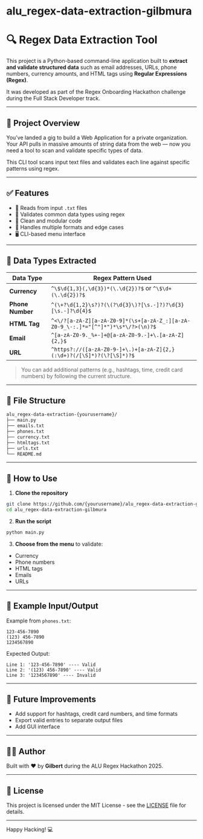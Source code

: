 # alu_regex-data-extraction-gilbmura
# 🔍 Regex Data Extraction Tool

This project is a Python-based command-line application built to **extract and validate structured data** such as email addresses, URLs, phone numbers, currency amounts, and HTML tags using **Regular Expressions (Regex)**.

It was developed as part of the Regex Onboarding Hackathon challenge during the Full Stack Developer track.

---

## 🚀 Project Overview

You’ve landed a gig to build a Web Application for a private organization. Your API pulls in massive amounts of string data from the web — now you need a tool to scan and validate specific types of data.

This CLI tool scans input text files and validates each line against specific patterns using regex.

---

## ✅ Features

* 📁 Reads from input `.txt` files
* 🧪 Validates common data types using regex
* 🧼 Clean and modular code
* 🔄 Handles multiple formats and edge cases
* 🖥️ CLI-based menu interface

---

## 🧠 Data Types Extracted

| Data Type        | Regex Pattern Used                                                                |
| ---------------- | --------------------------------------------------------------------------------- |
| **Currency**     | `^\$\d{1,3}(,\d{3})*(\.\d{2})?$` or `^\$\d+(\.\d{2})?$`                           |
| **Phone Number** | `^(\+?\d{1,2}\s?)?(\(?\d{3}\)?[\s.-]?)?\d{3}[\s.-]?\d{4}$`                        |
| **HTML Tag**     | `^<\/?[a-zA-Z][a-zA-Z0-9]*(\s+[a-zA-Z_:][a-zA-Z0-9_\-:.]*="[^"]*")*\s*\/?>(\n)?$` |
| **Email**        | `^[a-zA-Z0-9._%+-]+@[a-zA-Z0-9.-]+\.[a-zA-Z]{2,}$`                                |
| **URL**          | `^https?://([a-zA-Z0-9-]+\.)+[a-zA-Z]{2,}(:\d+)?(/[\S]*)?(\?[\S]*)?$`             |

> You can add additional patterns (e.g., hashtags, time, credit card numbers) by following the current structure.

---

## 📂 File Structure

```bash
alu_regex-data-extraction-{yourusername}/
├── main.py
├── emails.txt
├── phones.txt
├── currency.txt
├── htmltags.txt
├── urls.txt
└── README.md
```

---

## 🧪 How to Use

1. **Clone the repository**

```bash
git clone https://github.com/{yourusername}/alu_regex-data-extraction-gilbmura.git
cd alu_regex-data-extraction-gilbmura
```

2. **Run the script**

```bash
python main.py
```

3. **Choose from the menu** to validate:

* Currency
* Phone numbers
* HTML tags
* Emails
* URLs

---

## 📘 Example Input/Output

Example from `phones.txt`:

```
123-456-7890
(123) 456-7890
1234567890
```

Expected Output:

```
Line 1: '123-456-7890' ---- Valid
Line 2: '(123) 456-7890' ---- Valid
Line 3: '1234567890' ---- Invalid
```

---

## 🧹 Future Improvements

* Add support for hashtags, credit card numbers, and time formats
* Export valid entries to separate output files
* Add GUI interface

---

## 👨‍💻 Author

Built with ❤️ by **Gilbert** during the ALU Regex Hackathon 2025.

---

## 📄 License

This project is licensed under the MIT License - see the [LICENSE](LICENSE) file for details.

---

Happy Hacking! 💻
